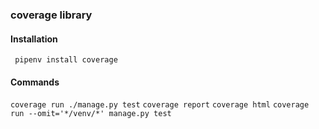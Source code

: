 ### coverage library
#### Installation
` pipenv install coverage`

#### Commands
`coverage run ./manage.py test`
`coverage report`
`coverage html`
`coverage run --omit='*/venv/*' manage.py test`